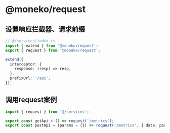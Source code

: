 # @moneko/request

## 设置响应拦截器、请求前缀

```typescript
// @/services/index.ts
import { extend } from '@moneko/request';
export { request } from '@moneko/request';

extend({
  interceptor: {
    response: (resp) => resp,
  },
  prefixUrl: '/api',
});

```

## 调用request案例

```typescript
import { request } from '@/services';

export const getApi = () => request('/metrics');
export const postApi = (params = {}) => request('/metrics', { data: params, method: 'POST' });

```
